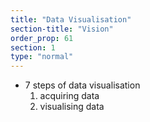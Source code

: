 ```yaml
---
title: "Data Visualisation"
section-title: "Vision"
order_prop: 61
section: 1
type: "normal"
---
```


+ 7 steps of data visualisation
  1. acquiring data
  2. visualising data


